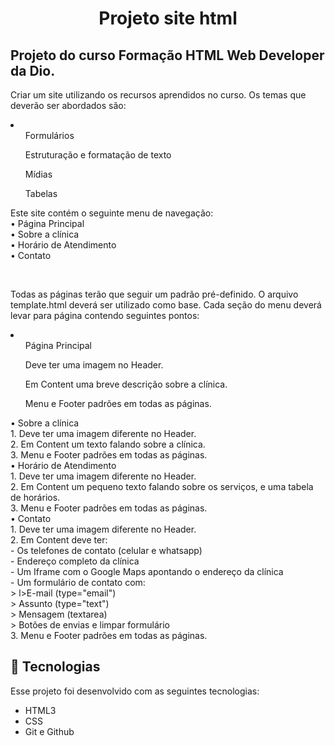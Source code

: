 <h1 align="center"> Projeto site html </h1>

<p align="center">
<h2> Projeto do curso Formação HTML Web Developer da Dio. </h2>
</p>

<p>
    Criar um site utilizando os recursos aprendidos no curso. Os temas que deverão ser abordados são:<br>
    <li>
    <ul>Formulários</ul>
    <ul>Estruturação e formatação de texto</ul>
    <ul>Mídias</ul>
    <ul>Tabelas</ul>
    </li>
</p>

<p>
    Este site contém o seguinte menu de navegação:<br>
    • Página Principal<br>
    • Sobre a clínica<br>
    • Horário de Atendimento<br>
    • Contato<br>
</p>

<br>

<p >
    Todas as páginas terão que seguir um padrão pré-definido. O arquivo template.html deverá ser utilizado como base. Cada seção do menu deverá levar para página contendo seguintes pontos:<br>
    <li> 
    <ul>Página Principal</ul>
        <ol>Deve ter uma imagem no Header.</ol>
        <ol>Em Content uma breve descrição sobre a clínica.</ol>
        <ol>Menu e Footer padrões em todas as páginas.</ol>
    </li>
    • Sobre a clínica<br>
        1. Deve ter uma imagem diferente no Header.<br>
        2. Em Content um texto falando sobre a clínica.<br>
        3. Menu e Footer padrões em todas as páginas.<br>
        • Horário de Atendimento<br>
            1. Deve ter uma imagem diferente no Header.<br>
            2. Em Content um pequeno texto falando sobre os serviços, e uma tabela de horários.<br>
            3. Menu e Footer padrões em todas as páginas.<br>
        • Contato<br>
            1. Deve ter uma imagem diferente no Header.<br>
            2. Em Content deve ter:<br>
                - Os telefones de contato (celular e whatsapp)<br>
                - Endereço completo da clínica<br>
                - Um Iframe com o Google Maps apontando o endereço da clínica<br>
                - Um formulário de contato com:<br>
                    > l>E-mail (type="email")<br>
                    > Assunto (type="text")<br>
                    > Mensagem (textarea)<br>
                    > Botões de envias e limpar formulário<br>
            3. Menu e Footer padrões em todas as páginas.<br>
</p>

## 🚀 Tecnologias

Esse projeto foi desenvolvido com as seguintes tecnologias:

- HTML3
- CSS
- Git e Github